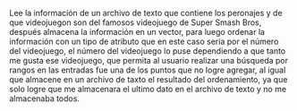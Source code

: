 Lee la información de un archivo de texto que contiene los peronajes y de que videojuegon son del famosos videojuego de Super Smash Bros, después almacena la información en un vector, para luego ordenar la información con un tipo de atributo que en este caso seria por el número del videojuego, el número del videojuego lo puse dependiendo a que tanto me gusta ese videojuego, que permita al usuario realizar una búsqueda por rangos en las entradas fue una de los puntos que no logre agregar, al igual que almacene en un archivo de taxto el resultado del ordenamiento, ya que solo logre que me almacenara el ultimo dato en el archivo de texto y no me almacenaba todos.
